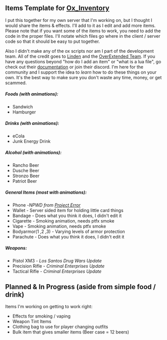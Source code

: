 ## Items Template for [Ox_Inventory](https://github.com/overextended/ox_inventory)
I put this together for my own server that I'm working on, but I thought I would share the items & effects. I'll add to it as I edit and add more items. Please note that if you want some of the items to work, you need to add the code in the proper files. I'll notate which files go where in the client / server code so that it should be easy to put together.

Also I didn't make any of the ox scripts nor am I part of the development team. All of the credit goes to [Linden](https://github.com/thelindat) and the [OverExtended Team](https://github.com/overextended). If you have any questions beyond "how do I add an item" or "what is a lua file", go check out their [documentation](https://overextended.github.io/docs/) or join their discord. I'm here for the community and I support the idea to *learn* how to do these things on your own. It's the best way to make sure you don't waste any time, money, or get scammed.

##### Foods (with animations):
* Sandwich
* Hamburger

##### Drinks (with animations):
* eCola
* Junk Energy Drink

##### Alcohol (with animations):
* Rancho Beer
* Dusche Beer
* Stronzo Beer
* Patriot Beer

##### General Items (most with animations):
* Phone -*NPWD from [Project Error](https://github.com/project-error)*
* Wallet - Server sided item for holding little card things
* Bandage - Does what you think it does, I didn't edit it
* Cigarette - Smoking animation, needs ptfx smoke
* Vape - Smoking animation, needs ptfx smoke
* Bodyarmor(1 ,2 ,3) - Varying levels of armor protection
* Parachute - Does what you think it does, I didn't edit it

##### Weapons:
* Pistol XM3 - *Los Santos Drug Wars Update*
* Precision Rifle - *Criminal Enterprises Update*
* Tactical Rifle - *Criminal Enterprises Update*

## Planned & In Progress (aside from simple food / drink)
Items I'm working on getting to work right:
* Effects for smoking / vaping
* Weapon Tint Items
* Clothing bag to use for player changing outfits
* Bulk item that gives smaller items (Beer case = 12 beers)
